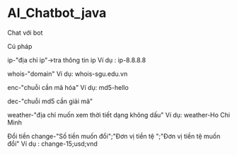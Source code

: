 # AI_Chatbot_java
Chat với bot 

Cú pháp 

ip-"địa chỉ ip"->tra thông tin ip
Ví dụ : ip-8.8.8.8

whois-"domain"
Ví dụ: whois-sgu.edu.vn

enc-"chuỗi cần mã hóa"
Ví dụ: md5-hello

dec-"chuỗi md5 cần giải mã"

weather-"địa chỉ muốn xem thời tiết dạng không dấu"
Ví dụ: weather-Ho Chi Minh

Đổi tiền 
change-"Số tiền muốn đổi";"Đơn vị tiền tệ ";"Đơn vị tiền 
tệ muốn đổi"
Ví dụ : change-15;usd;vnd
